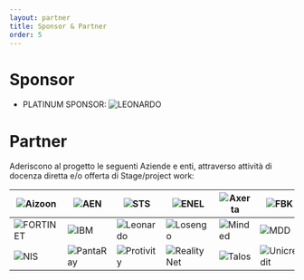 ```yaml
---
layout: partner
title: Sponsor & Partner
order: 5
---
```


# Sponsor

* PLATINUM SPONSOR: ![LEONARDO](../images/leonardo.png)

# Partner

<!-- Aderiscono al progetto le seguenti Aziende e enti, anche attraverso la disponibilità di docenza diretta nell'attività didattica:

* ABB S.p.A.
* AITEK
* Aizoon
* Ansaldo Energia
* Ansaldo STS
* Deloitte
* Gruppo SIGLA
* IREN
* Kaspersky
* Leonardo
* RINA
* UniCredit.
*
--> 

Aderiscono al progetto le seguenti Aziende e enti, attraverso attività di docenza diretta e/o offerta di Stage/project work: 

<!--
* Aizoon
* Ansaldo Energia
* Ansaldo STS
* Axerta
* ENEL
* Fondazione Bruno Kessler
* FortiNet
* IBM
* Leonardo
* Losengo e Soliani, Studio Associato
* Minded Security
* Ministero della Difesa
* NIS
* PantaRay
* Protivity
* RealityNet
* TALOS
* Unicredit
* TBA ...
-->

|![Aizoon](../logo/aizoon.gif)  | ![AEN](../logo/Ansaldo_Energia.jpg)  |![STS](../logo/small_ansaldo_sts.gif)|![ENEL](../logo/Enel.jpg)| ![Axerta](../logo/small-axerta.jpg) | ![FBK](../logo/small_bruno_kessler.gif)
|---|---|---|---|---|---|
| ![FORTINET](../logo/fortinet.jpg)  | ![IBM](../logo/ibm.jpg)  | ![Leonardo](../logo/Leonardo.jpg)  | ![Losengo](../logo/losengo-soliani.gif)  | ![Minded](../logo/small_minded_security.gif)  | ![MDD](../logo/logo-ministero-difesa.jpg)  |
| ![NIS](../logo/NIS.gif)  | ![PantaRay](../logo/pantaray.jpg)  |   ![Protivity](../logo/protiviti.gif)| ![RealityNet](../logo/reality-net.jpg)  | ![Talos](../logo/small-talos.jpg)  |    ![Unicredit](../logo/UniCredit.jpg)|

<!-- 

{% for partner in site.data.partners %}
[![{{partner.name}}]({{ partner.img | prepend: "/logo/sponsor/" }}){:.img-responsive.center-block}]({{ partner.url }}){:.col-sm-3}{:target="_blank"}
{% endfor %}

-->
